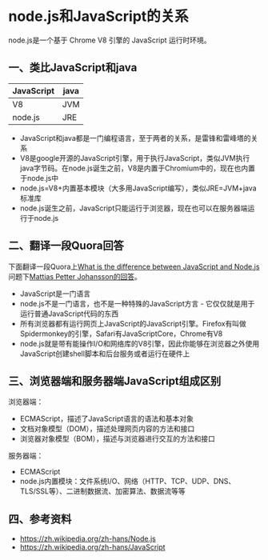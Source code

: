 # node.js和JavaScript的关系

node.js是一个基于 Chrome V8 引擎的 JavaScript 运行时环境。

## 一、类比JavaScript和java

|JavaScript|java  |
|--        |--    |
|   V8     | JVM  |
|node.js   |JRE   |

 - JavaScript和java都是一门编程语言，至于两者的关系，是雷锋和雷峰塔的关系
 - V8是google开源的JavaScript引擎，用于执行JavaScript，类似JVM执行java字节码。在node.js诞生之前，V8是内置于Chromium中的，现在也内置于node.js中
 - node.js=V8+内置基本模块（大多用JavaScript编写），类似JRE=JVM+java标准库
 - node.js诞生之前，JavaScript只能运行于浏览器，现在也可以在服务器端运行于node.js

## 二、翻译一段Quora回答

下面翻译一段Quora上[What is the difference between JavaScript and Node.js](https://www.quora.com/What-is-the-difference-between-JavaScript-and-Node-js)问题下[Mattias Petter Johansson的回答](https://www.quora.com/What-is-the-difference-between-JavaScript-and-Node-js/answer/Mattias-Petter-Johansson?srid=3Rajx)。

- JavaScript是一门语言  
- node.js不是一门语言，也不是一种特殊的JavaScript方言 - 它仅仅就是用于运行普通JavaScript代码的东西  
- 所有浏览器都有运行网页上JavaScript的JavaScript引擎。Firefox有叫做Spidermonkey的引擎，Safari有JavaScriptCore，Chrome有V8  
- node.js就是带有能操作I/O和网络库的V8引擎，因此你能够在浏览器之外使用JavaScript创建shell脚本和后台服务或者运行在硬件上

## 三、浏览器端和服务器端JavaScript组成区别

浏览器端：
- ECMAScript，描述了JavaScript语言的语法和基本对象
- 文档对象模型（DOM），描述处理网页内容的方法和接口
- 浏览器对象模型（BOM），描述与浏览器进行交互的方法和接口

服务器端：
- ECMAScript
- node.js内置模块：文件系统I/O、网络（HTTP、TCP、UDP、DNS、TLS/SSL等）、二进制数据流、加密算法、数据流等等

## 四、参考资料

- https://zh.wikipedia.org/zh-hans/Node.js
- https://zh.wikipedia.org/zh-hans/JavaScript






